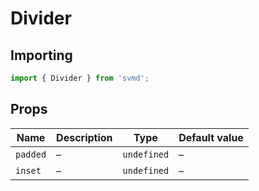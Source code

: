# Divider
## Importing
```js
import { Divider } from 'svmd';
```
## Props
| Name | Description | Type | Default value
| - | - | - | -
| `padded` | &ndash; | `undefined` | &ndash;
| `inset` | &ndash; | `undefined` | &ndash;
